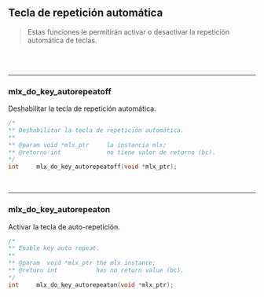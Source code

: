 Tecla de repetición automática
------------------------------

>Estas funciones le permitirán activar o desactivar la repetición automática de teclas.

<br><br>

---
### mlx_do_key_autorepeatoff

Deshabilitar la tecla de repetición automática.

```c
/*
** Deshabilitar la tecla de repetición automática.
**
** @param void *mlx_ptr     la instancia mlx;
** @retorno int             no tiene valor de retorno (bc).
*/
int     mlx_do_key_autorepeatoff(void *mlx_ptr);
```
<br>

---
### mlx_do_key_autorepeaton

Activar la tecla de auto-repetición.

```c
/*
** Enable key auto repeat.
**
** @param  void *mlx_ptr the mlx instance;
** @return int           has no return value (bc).
*/
int     mlx_do_key_autorepeaton(void *mlx_ptr);
```